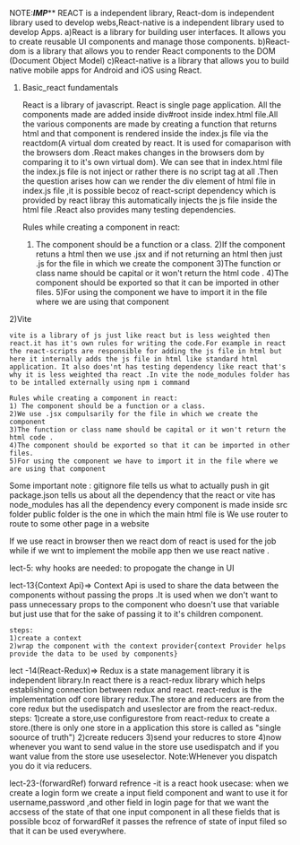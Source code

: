 
NOTE:***********IMP*************
REACT is a independent library, React-dom is independent library used to develop webs,React-native is  a independent library used to develop Apps. 
a)React is a library for building user interfaces. It allows you to create reusable UI components and manage those components.
b)React-dom is a library that allows you to render React components to the DOM (Document Object Model)
c)React-native is a library that allows you to build native mobile apps for Android and iOS using React.

1) Basic_react fundamentals

    React is a library of javascript. React is single page application. All the components made are added inside div#root inside index.html file.All the various components are made by creating a function that returns html and that component is rendered inside the index.js file via the reactdom(A virtual dom created by react. It is used for comaparison with the browsers dom .React makes changes in the browsers dom by comparing it to it's own virtual dom). We can see that in index.html file the index.js file is not inject or rather there is no script tag at all .Then the question arises how can we render the div element of html file in index.js file ,it is possible becoz of react-script dependency which is provided by react libray this automatically injects the js file inside the html file .React also provides many testing dependencies. 

    Rules while creating a component in react:
    1) The component should be a function or a class.
    2)If the component retuns a html then we use .jsx and if not returning an html then just .js for the file in which we create the component
    3)The function or class name should be capital or it won't return the html code .
    4)The component should be exported so that it can be imported in other files.
    5)For using the component we have to import it in the file where we are using that component 

2)Vite

    vite is a library of js just like react but is less weighted then react.it has it's own rules for writing the code.For example in react the react-scripts are responsible for adding the js file in html but here it internally adds the js file in html like standard html application. It also does'nt has testing dependency like react that's why it is less weighted tha react .In vite the node_modules folder has to be intalled externally using npm i command

    Rules while creating a component in react:
    1) The component should be a function or a class.
    2)We use .jsx compulsarily for the file in which we create the component
    3)The function or class name should be capital or it won't return the html code .
    4)The component should be exported so that it can be imported in other files.
    5)For using the component we have to import it in the file where we are using that component 

Some important note :
  gitignore file tells us what to actually push in git
  package.json tells us about all the dependency that the react or vite has 
  node_modules has all the dependency
  every component is made inside src folder 
  public folder is the one in which the main html file is 
  We use router to route to some other page in a website

  If we use react in browser then we react dom of react is used for the job while if we wnt to implement the mobile app then we use react native .

lect-5:
  why hooks are needed:
    to propogate the change in UI 

lect-13{Context Api}=>
    Context Api is used to share the data between the components without passing the props .It is used when we don't want to pass unnecessary props to the component who doesn't use that variable but just use that for the sake of passing it to it's children component.

    steps:
    1)create a context
    2)wrap the component with the context provider{context Provider helps provide the data to be used by components}

lect -14(React-Redux)=>
    Redux is a state management library it is independent library.In react there is a react-redux library which helps establishing connection between redux and react.
    react-redux is the implementation odf core library redux.The store and reducers are from the core redux but the usedispatch and useslector are from the react-redux.
    steps:
    1)create a store,use configurestore from react-redux to create a store.(there is only one store in a application this store is called as "single soource of truth")
    2)create reducers
    3)send your reducres to store
    4)now whenever you want to send value in the store use usedispatch and if you want value from the store use useselector.
    Note:WHenever you dispatch you do it via reducers.

lect-23-(forwardRef)
    forward refrence -it is a react hook
    usecase:
    when we create a login form we create a input field component and want to use it for username,password ,and other field in login page for that we want the accsess of the state of that one input component in all these fields that is possible bcoz of forwardRef it passes the refrence of state of input filed so that it can be used everywhere.
